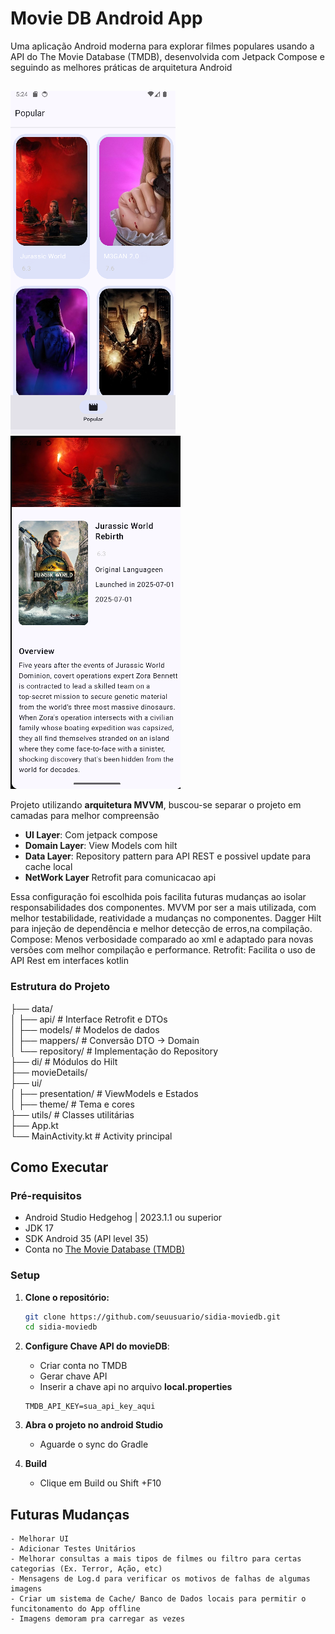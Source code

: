 # Movie DB Android App

Uma aplicação Android moderna para explorar filmes populares usando a API do The Movie Database (TMDB), desenvolvida com Jetpack Compose e seguindo as melhores práticas de arquitetura Android

##

![image](https://github.com/AlMdB/moviedb_project/blob/main/imgs/img1.png?raw=true)
![image](https://github.com/AlMdB/moviedb_project/blob/main/imgs/img2.png?raw=true)


Projeto utilizando **arquitetura MVVM**, buscou-se separar o projeto em camadas para melhor compreensão

- **UI Layer**: Com jetpack compose
- **Domain Layer**: View Models com hilt
- **Data Layer**: Repository pattern para API REST e possivel update para cache local
- **NetWork Layer** Retrofit para comunicacao api

Essa configuração foi escolhida pois facilita futuras mudanças ao isolar responsabilidades dos componentes.
MVVM por ser a mais utilizada, com melhor testabilidade, reatividade a mudanças no componentes.
Dagger Hilt para injeção de dependência e melhor detecção de erros,na compilação.
Compose: Menos verbosidade comparado ao xml e adaptado para novas versões com melhor compilação e performance.
Retrofit: Facilita o uso de API Rest em interfaces kotlin

### Estrutura do Projeto

├── data/                                                                                   
│   ├── api/           # Interface Retrofit e DTOs                                                                                   
│   ├── models/        # Modelos de dados                                                                                   
│   ├── mappers/       # Conversão DTO -> Domain                                                                                   
│   └── repository/    # Implementação do Repository                                                                                   
├── di/                # Módulos do Hilt                                                                                   
├── movieDetails/                                                                                   
├── ui/                                                                                   
│   ├── presentation/  # ViewModels e Estados                                                                                   
│   ├── theme/         # Tema e cores                                                                                   
├── utils/             # Classes utilitárias                                                                                   
├── App.kt                                                                                   
└── MainActivity.kt    # Activity principal                                                                                   



## Como Executar

### Pré-requisitos
- Android Studio Hedgehog | 2023.1.1 ou superior
- JDK 17
- SDK Android 35 (API level 35)
- Conta no [The Movie Database (TMDB)](https://www.themoviedb.org/)

### Setup

1. **Clone o repositório:**
   ```bash
   git clone https://github.com/seuusuario/sidia-moviedb.git
   cd sidia-moviedb

2. **Configure Chave API do movieDB**:
    - Criar conta no TMDB
    - Gerar chave API
    - Inserir a chave api no arquivo **local.properties**
    
    ```local.properties
    TMDB_API_KEY=sua_api_key_aqui
3. **Abra o projeto no android Studio**
    - Aguarde o sync do Gradle
4. **Build**
    - Clique em Build ou Shift +F10





## Futuras Mudanças
    - Melhorar UI
    - Adicionar Testes Unitários
    - Melhorar consultas a mais tipos de filmes ou filtro para certas categorias (Ex. Terror, Ação, etc)
    - Mensagens de Log.d para verificar os motivos de falhas de algumas imagens
    - Criar um sistema de Cache/ Banco de Dados locais para permitir o funcitonamento do App offline
    - Imagens demoram pra carregar as vezes






